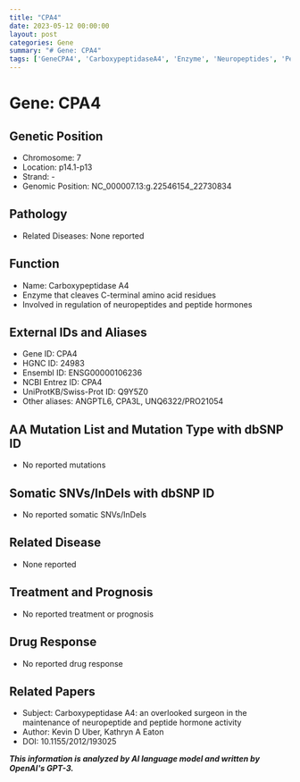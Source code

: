 ```yaml
---
title: "CPA4"
date: 2023-05-12 00:00:00
layout: post
categories: Gene
summary: "# Gene: CPA4"
tags: ['GeneCPA4', 'CarboxypeptidaseA4', 'Enzyme', 'Neuropeptides', 'PeptideHormones', 'GeneticInformation', 'Function', 'RelatedPapers']
---
```


# Gene: CPA4

## Genetic Position
- Chromosome: 7
- Location: p14.1-p13
- Strand: -
- Genomic Position: NC_000007.13:g.22546154_22730834

## Pathology
- Related Diseases: None reported

## Function
- Name: Carboxypeptidase A4
- Enzyme that cleaves C-terminal amino acid residues
- Involved in regulation of neuropeptides and peptide hormones

## External IDs and Aliases
- Gene ID:  CPA4
- HGNC ID: 24983
- Ensembl ID: ENSG00000106236
- NCBI Entrez ID:  CPA4
- UniProtKB/Swiss-Prot ID: Q9Y5Z0
- Other aliases: ANGPTL6, CPA3L, UNQ6322/PRO21054

## AA Mutation List and Mutation Type with dbSNP ID
- No reported mutations

## Somatic SNVs/InDels with dbSNP ID
- No reported somatic SNVs/InDels

## Related Disease
- None reported

## Treatment and Prognosis
- No reported treatment or prognosis

## Drug Response
- No reported drug response

## Related Papers
- Subject: Carboxypeptidase A4: an overlooked surgeon in the maintenance of neuropeptide and peptide hormone activity
- Author: Kevin D Uber, Kathryn A Eaton
- DOI: 10.1155/2012/193025

**_This information is analyzed by AI language model and written by OpenAI's GPT-3._**